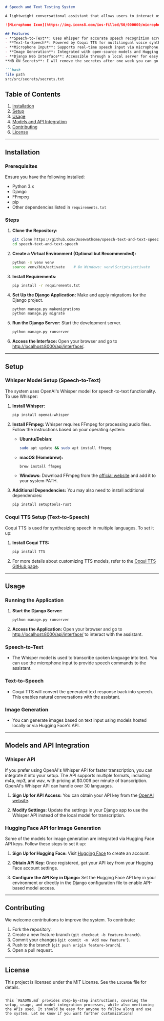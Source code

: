 
```markdown
# Speech and Text Testing System

A lightweight conversational assistant that allows users to interact using both speech and text. This system utilizes state-of-the-art models for speech recognition and text-to-speech (TTS) generation, including Whisper for transcription and Coqui TTS for speech synthesis. The project is built using Django and supports additional models and APIs via Hugging Face.

![Microphone Icon](https://img.icons8.com/ios-filled/50/000000/microphone.png) ![Speaker Icon](https://img.icons8.com/ios-filled/50/000000/speaker.png)

## Features
- **Speech-to-Text**: Uses Whisper for accurate speech recognition across 30+ languages.
- **Text-to-Speech**: Powered by Coqui TTS for multilingual voice synthesis.
- **Microphone Input**: Supports real-time speech input via microphone.
- **Image Generation**: Integrated with open-source models and Hugging Face API for generating images from text.
- **Django Web Interface**: Accessible through a local server for easy interaction.
**NB ON Secrets**: I wll remove the secretes after one week you can go to hugging face and get your own api key from hugging face.

```bash
file path
src/src/secrets/secrets.txt
 ```
## Table of Contents
1. [Installation](#installation)
2. [Setup](#setup)
3. [Usage](#usage)
4. [Models and API Integration](#models-and-api-integration)
5. [Contributing](#contributing)
6. [License](#license)

---

## Installation

### Prerequisites
Ensure you have the following installed:
- Python 3.x
- Django
- FFmpeg
- pip
- Other dependencies listed in `requirements.txt`

### Steps

1. **Clone the Repository:**
   ```bash
   git clone https://github.com/Josewathome/speech-text-and-text-speech.git
   cd speech-text-and-text-speech
   ```

2. **Create a Virtual Environment (Optional but Recommended):**
   ```bash
   python -m venv venv
   source venv/bin/activate    # On Windows: venv\Scripts\activate
   ```

3. **Install Requirements:**
   ```bash
   pip install -r requirements.txt
   ```

4. **Set Up the Django Application:**
   Make and apply migrations for the Django project.
   ```bash
   python manage.py makemigrations
   python manage.py migrate
   ```

5. **Run the Django Server:**
   Start the development server.
   ```bash
   python manage.py runserver
   ```

6. **Access the Interface:**
   Open your browser and go to [http://localhost:8000/api/interface/](http://localhost:8000/api/interface/).

---

## Setup

### Whisper Model Setup (Speech-to-Text)
The system uses OpenAI's Whisper model for speech-to-text functionality. To use Whisper:

1. **Install Whisper:**
   ```bash
   pip install openai-whisper
   ```

2. **Install FFmpeg:**
   Whisper requires FFmpeg for processing audio files. Follow the instructions based on your operating system:

   - **Ubuntu/Debian:**
     ```bash
     sudo apt update && sudo apt install ffmpeg
     ```

   - **macOS (Homebrew):**
     ```bash
     brew install ffmpeg
     ```

   - **Windows:**
     Download FFmpeg from the [official website](https://ffmpeg.org/download.html) and add it to your system PATH.

3. **Additional Dependencies:**
   You may also need to install additional dependencies:
   ```bash
   pip install setuptools-rust
   ```

### Coqui TTS Setup (Text-to-Speech)
Coqui TTS is used for synthesizing speech in multiple languages. To set it up:

1. **Install Coqui TTS:**
   ```bash
   pip install TTS
   ```

2. For more details about customizing TTS models, refer to the [Coqui TTS GitHub page](https://github.com/coqui-ai/TTS).

---

## Usage

### Running the Application

1. **Start the Django Server:**
   ```bash
   python manage.py runserver
   ```

2. **Access the Application:**
   Open your browser and go to [http://localhost:8000/api/interface/](http://localhost:8000/api/interface/) to interact with the assistant.

### Speech-to-Text
- The Whisper model is used to transcribe spoken language into text. You can use the microphone input to provide speech commands to the assistant.

### Text-to-Speech
- Coqui TTS will convert the generated text response back into speech. This enables natural conversations with the assistant.

### Image Generation
- You can generate images based on text input using models hosted locally or via Hugging Face's API.

---

## Models and API Integration

### Whisper API
If you prefer using OpenAI's Whisper API for faster transcription, you can integrate it into your setup. The API supports multiple formats, including m4a, mp3, and wav, with pricing at $0.006 per minute of transcription. OpenAI's Whisper API can handle over 30 languages.

1. **Sign Up for API Access:**
   You can obtain your API key from the [OpenAI website](https://openai.com/api/).

2. **Modify Settings:**
   Update the settings in your Django app to use the Whisper API instead of the local model for transcription.

### Hugging Face API for Image Generation
Some of the models for image generation are integrated via Hugging Face API keys. Follow these steps to set it up:

1. **Sign Up for Hugging Face:**
   Visit [Hugging Face](https://huggingface.co/) to create an account.

2. **Obtain API Key:**
   Once registered, get your API key from your Hugging Face account settings.

3. **Configure the API Key in Django:**
   Set the Hugging Face API key in your environment or directly in the Django configuration file to enable API-based model access.

---

## Contributing

We welcome contributions to improve the system. To contribute:

1. Fork the repository.
2. Create a new feature branch (`git checkout -b feature-branch`).
3. Commit your changes (`git commit -m 'Add new feature'`).
4. Push to the branch (`git push origin feature-branch`).
5. Open a pull request.

---

## License

This project is licensed under the MIT License. See the `LICENSE` file for details.
```

This `README.md` provides step-by-step instructions, covering the setup, usage, and model integration processes, while also mentioning the APIs used. It should be easy for anyone to follow along and use the system. Let me know if you want further customizations!

